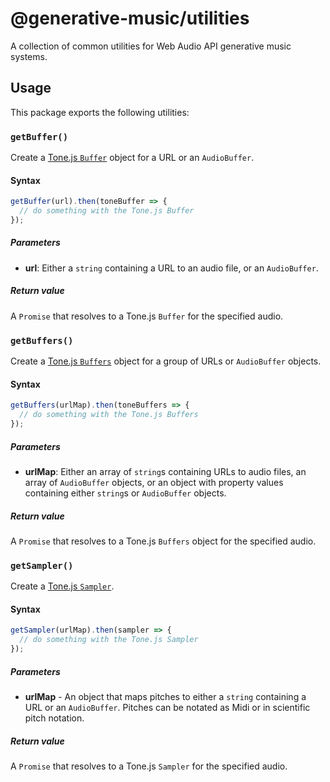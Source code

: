 # @generative-music/utilities

A collection of common utilities for Web Audio API generative music systems.

## Usage

This package exports the following utilities:

### `getBuffer()`

Create a [Tone.js `Buffer`](https://tonejs.github.io/docs/r13/Buffer) object for a URL or an `AudioBuffer`.

#### Syntax

```javascript
getBuffer(url).then(toneBuffer => {
  // do something with the Tone.js Buffer
});
```

##### Parameters

- **url**: Either a `string` containing a URL to an audio file, or an `AudioBuffer`.

##### Return value

A `Promise` that resolves to a Tone.js `Buffer` for the specified audio.

### `getBuffers()`

Create a [Tone.js `Buffers`](https://tonejs.github.io/docs/r13/Buffers) object for a group of URLs or `AudioBuffer` objects.

#### Syntax

```javascript
getBuffers(urlMap).then(toneBuffers => {
  // do something with the Tone.js Buffers
});
```

##### Parameters

- **urlMap**: Either an array of `string`s containing URLs to audio files, an array of `AudioBuffer` objects, or an object with property values containing either `string`s or `AudioBuffer` objects.

##### Return value

A `Promise` that resolves to a Tone.js `Buffers` object for the specified audio.

### `getSampler()`

Create a [Tone.js `Sampler`](https://tonejs.github.io/docs/r13/Sampler).

#### Syntax

```javascript
getSampler(urlMap).then(sampler => {
  // do something with the Tone.js Sampler
});
```

##### Parameters

- **urlMap** - An object that maps pitches to either a `string` containing a URL or an `AudioBuffer`. Pitches can be notated as Midi or in scientific pitch notation.

##### Return value

A `Promise` that resolves to a Tone.js `Sampler` for the specified audio.
